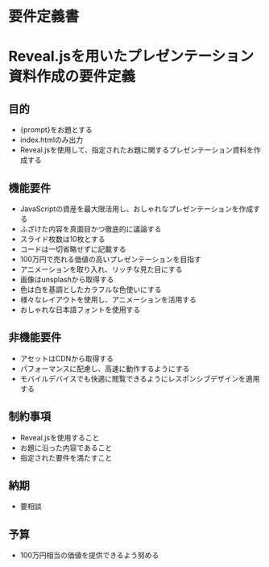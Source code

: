 # 要件定義書
# Reveal.jsを用いたプレゼンテーション資料作成の要件定義

## 目的
- {prompt}をお題とする
- index.htmlのみ出力
- Reveal.jsを使用して、指定されたお題に関するプレゼンテーション資料を作成する

## 機能要件
- JavaScriptの資産を最大限活用し、おしゃれなプレゼンテーションを作成する
- ふざけた内容を真面目かつ徹底的に議論する
- スライド枚数は10枚とする
- コードは一切省略せずに記載する
- 100万円で売れる価値の高いプレゼンテーションを目指す
- アニメーションを取り入れ、リッチな見た目にする
- 画像はunsplashから取得する
- 色は白を基調としたカラフルな色使いにする
- 様々なレイアウトを使用し、アニメーションを活用する
- おしゃれな日本語フォントを使用する

## 非機能要件
- アセットはCDNから取得する
- パフォーマンスに配慮し、高速に動作するようにする
- モバイルデバイスでも快適に閲覧できるようにレスポンシブデザインを適用する

## 制約事項
- Reveal.jsを使用すること
- お題に沿った内容であること
- 指定された要件を満たすこと

## 納期
- 要相談

## 予算
- 100万円相当の価値を提供できるよう努める
